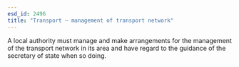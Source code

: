```yaml
---
esd_id: 2496
title: "Transport – management of transport network"
---
```


A local authority must manage and make arrangements for the management of the transport network in its area and have regard to the guidance of the secretary of state when so doing.

